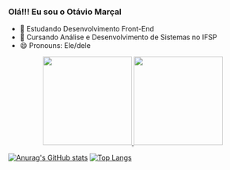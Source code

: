 ### Olá!!! Eu sou o Otávio Marçal

- 🔭 Estudando Desenvolvimento Front-End
- 🌱 Cursando Análise e Desenvolvimento de Sistemas no IFSP
- 😄 Pronouns: Ele/dele

<div align="center">
<a href="https://github.com/TavinKG#gh-dark-mode-only">
<img height="180cm" src="https://github-readme-stats.vercel.app/api?username=TavinKG&count_private=true&show_icons=true&theme=tokyonight" />
<img height="180cm" src="https://github-readme-stats.vercel.app/api/top-langs/?username=TavinKG&langs_count=8&layout=compact&theme=tokyonight" />
</a>
</div>
  

[![Anurag's GitHub stats](https://github-readme-stats.vercel.app/api?username=TavinKG&count_private=true&show_icons=true&theme=tokyonight)](https://github.com/TavinKG)
[![Top Langs](https://github-readme-stats.vercel.app/api/top-langs/?username=TavinKG&langs_count=8&layout=compact&theme=tokyonight)](https://github.com/TavinKG)

